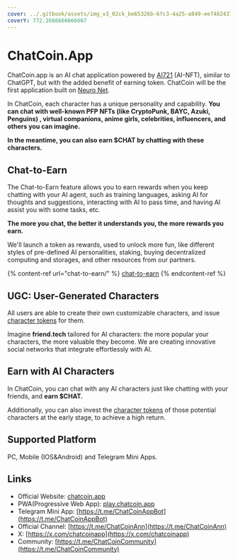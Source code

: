 ```yaml
---
cover: ../.gitbook/assets/img_v3_02ck_be65326b-6fc3-4a25-a849-ee748243712g.png
coverY: 772.2666666666667
---
```


# ChatCoin.App

ChatCoin.app is an AI chat application powered by [AI721](../de-ai-agent/ai721.md) (AI-NFT), similar to ChatGPT, but with the added benefit of earning token. ChatCoin will be the first application built on [Neuro Net](../neuro-net/).

In ChatCoin, each character has a unique personality and capability. **You can chat with well-known PFP NFTs (like CryptoPunk, BAYC, Azuki, Penguins) , virtual companions, anime girls, celebrities, influencers, and others you can imagine.**&#x20;

**In the meantime, you can also earn $CHAT by chatting with these characters.**

## Chat-to-Earn

The Chat-to-Earn feature allows you to earn rewards when you keep chatting with your AI agent, such as training languages, asking AI for thoughts and suggestions, interacting with AI to pass time, and having AI assist you with some tasks, etc.

**The more you chat, the better it understands you, the more rewards you earn.**

We'll launch a token as rewards, used to unlock more fun, like different styles of pre-defined AI personalities, staking, buying decentralized computing and storages, and other resources from our partners.

{% content-ref url="chat-to-earn/" %}
[chat-to-earn](chat-to-earn/)
{% endcontent-ref %}

## UGC: User-Generated Characters

All users are able to create their own customizable characters, and issue [character tokens](character/character-token-ctoken.md) for them.&#x20;

Imagine **friend.tech** tailored for AI characters: the more popular your characters, the more valuable they become. We are creating innovative social networks that integrate effortlessly with AI.

## Earn with AI Characters

In ChatCoin, you can chat with any AI characters just like chatting with your friends, and **earn $CHAT.**&#x20;

Additionally, you can also invest the [character tokens](character/character-token-ctoken.md) of those potential characters at the early stage, to achieve a high return.&#x20;

## Supported Platform

PC, Mobile (IOS\&Android) and Telegram Mini Apps.

## Links

* Official Website: [chatcoin.app](https://chatcoin.app)
* PWA(Progressive Web App): [play.chatcoin.app](https://play.chatcoin.app)
* Telegram Mini App: [https://t.me/ChatCoinAppBot](https://t.me/ChatCoinAppBot)
* Official Channel: [https://t.me/ChatCoinAnn](https://t.me/ChatCoinAnn)
* X: [https://x.com/chatcoinapp](https://x.com/chatcoinapp)
* Community:  [https://t.me/ChatCoinCommunity](https://t.me/ChatCoinCommunity)
